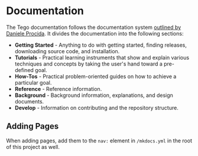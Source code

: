 # Documentation
The Tego documentation follows the documentation system [outlined by Daniele Procida][1]. It divides the documentation into the following sections:

- **Getting Started** - Anything to do with getting started, finding releases, downloading source code, and installation.
- **Tutorials** - Practical learning instruments that show and explain various techniques and concepts by taking the user's hand toward a pre-defined goal.
- **How-Tos** - Practical problem-oriented guides on how to achieve a particular goal.
- **Reference** - Reference information.
- **Background** - Background information, explanations, and design documents.
- **Develop** - Information on contributing and the repository structure.


## Adding Pages
When adding pages, add them to the `nav:` element in `/mkdocs.yml` in the root of this project as well.


[1]: https://documentation.divio.com/